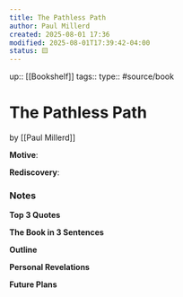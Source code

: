 ```yaml
---
title: The Pathless Path
author: Paul Millerd
created: 2025-08-01 17:36
modified: 2025-08-01T17:39:42-04:00
status: 🟨
---
```

up:: [[Bookshelf]]
tags::
type:: #source/book
# The Pathless Path
by [[Paul Millerd]]


**Motive**:
<!-- What motivated you to read this book? -->

**Rediscovery**:
<!-- In what situation would anticipate applying the contents of this book to your life?-->

### Notes
**Top 3 Quotes**
<!-- Top 3 Quotes -->

**The Book in 3 Sentences**
<!-- No more than a couple paragraphs summarizing this BOOK -->


**Outline**
<!-- Atomic Notes Permanent notes from this books -->


**Personal Revelations**
<!-- Connections and insights to your own life -->


**Future Plans**
<!-- How to convert this new knowledge into actions into your own life -->